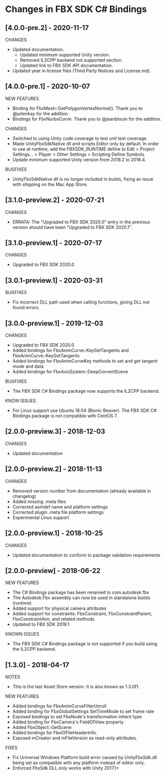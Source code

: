 # Changes in FBX SDK C# Bindings

## [4.0.0-pre.2] - 2020-11-17

CHANGES
* Updated documentation.
    * Updated minimum supported Unity version.
    * Removed IL2CPP backend not supported section.
    * Updated link to FBX SDK API documentation.
* Updated year in license files (Third Party Notices and License.md).

## [4.0.0-pre.1] - 2020-10-07

NEW FEATURES
* Binding for FbxMesh::GetPolygonVertexNormal(). Thank you to @julienkay for the addition.
* Bindings for FbxNurbsCurve. Thank you to @jeanblouin for the addition.

CHANGES
* Switched to using Unity code coverage to test unit test coverage.
* Made UnityFbxSdkNative dll and scripts Editor only by default. In order to use at runtime, 
  add the FBXSDK_RUNTIME define to Edit > Project Settings... > Player > Other Settings > Scripting Define Symbols.
* Update minimum supported Unity version from 2018.2 to 2018.4.

BUGFIXES
*  UnityFbxSdkNative dll is no longer included in builds, fixing an issue with shipping on the Mac App Store.

## [3.1.0-preview.2] - 2020-07-21

CHANGES
* ERRATA: The "Upgraded to FBX SDK 2020.0" entry in the previous version should have been "Upgraded to FBX SDK 2020.1".

## [3.1.0-preview.1] - 2020-07-17

CHANGES
* Upgraded to FBX SDK 2020.0

## [3.0.1-preview.1] - 2020-03-31

BUGFIXES
* Fix incorrect DLL path used when calling functions, giving DLL not found errors.

## [3.0.0-preview.1] - 2019-12-03

CHANGES
* Upgraded to FBX SDK 2020.0
* Added bindings for FbxAnimCurve::KeySetTangents and FbxAnimCurve::KeyGetTangents
* Added bindings for FbxAnimCurveKey methods to set and get tangent mode and data
* Added bindings for FbxAxisSystem::DeepConvertScene

BUGFIXES
* The FBX SDK C# Bindings package now supports the IL2CPP backend.

KNOW ISSUES
* For Linux support use Ubuntu 18.04 (Bionic Beaver). The FBX SDK C# Bindings package is not compatible with CentOS 7.

## [2.0.0-preview.3] - 2018-12-03

CHANGES
* Updated documentation

## [2.0.0-preview.2] - 2018-11-13

CHANGES
* Removed version number from documentation (already available in changelog)
* Added missing .meta files
* Corrected asmdef name and platform settings
* Corrected plugin .meta file platform settings
* Experimental Linux support

## [2.0.0-preview.1] - 2018-10-25

CHANGES
* Updated documentation to conform to package validation requirements

## [2.0.0-preview] - 2018-06-22

NEW FEATURES
* The C# Bindings package has been renamed to com.autodesk.fbx
* The Autodesk.Fbx assembly can now be used in standalone builds (runtime)
* Added support for physical camera attributes
* Added support for constraints: FbxConstraint, FbxConstraintParent, FbxConstraintAim, and related methods
* Updated to FBX SDK 2018.1

KNOWN ISSUES
* The FBX SDK C# Bindings package is not supported if you build using the IL2CPP backend.

## [1.3.0] - 2018-04-17
NOTES
* This is the last Asset Store version. It is also known as 1.3.0f1.

NEW FEATURES
* Added bindings for FbxAnimCurveFilterUnroll
* Added binding for FbxGlobalSettings SetTimeMode to set frame rate
* Exposed bindings to set FbxNode's transformation inherit type
* Added binding for FbxCamera's FieldOfView property
* Added FbxObject::GetScene
* Added bindings for FbxIOFileHeaderInfo. 
* Exposed mCreator and mFileVersion as read-only attributes.

FIXES
* Fix Universal Windows Platform build error caused by UnityFbxSdk.dll being set as compatible with any platform instead of editor only.
* Enforced FbxSdk DLL only works with Unity 2017.1+
